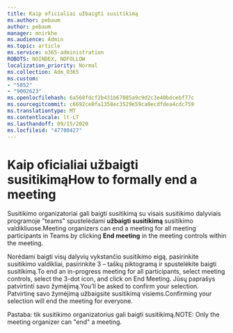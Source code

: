 ```yaml
---
title: Kaip oficialiai užbaigti susitikimą
ms.author: pebaum
author: pebaum
manager: mnirkhe
ms.audience: Admin
ms.topic: article
ms.service: o365-administration
ROBOTS: NOINDEX, NOFOLLOW
localization_priority: Normal
ms.collection: Adm_O365
ms.custom:
- "5852"
- "9002623"
ms.openlocfilehash: 6a568fdcf2b431b67085a9c9d2c3e40bdcebf77c
ms.sourcegitcommit: c6692ce0fa1358ec3529e59ca0ecdfdea4cdc759
ms.translationtype: MT
ms.contentlocale: lt-LT
ms.lasthandoff: 09/15/2020
ms.locfileid: "47780427"
---
```

# <a name="how-to-formally-end-a-meeting"></a><span data-ttu-id="e5647-102">Kaip oficialiai užbaigti susitikimą</span><span class="sxs-lookup"><span data-stu-id="e5647-102">How to formally end a meeting</span></span>

<span data-ttu-id="e5647-103">Susitikimo organizatoriai gali baigti susitikimą su visais susitikimo dalyviais programoje "teams" spustelėdami **užbaigti susitikimą** susitikimo valdikliuose.</span><span class="sxs-lookup"><span data-stu-id="e5647-103">Meeting organizers can end a meeting for all meeting participants in Teams by clicking **End meeting** in the meeting controls within the meeting.</span></span>  

<span data-ttu-id="e5647-104">Norėdami baigti visų dalyvių vykstančio susitikimo eigą, pasirinkite susitikimo valdikliai, pasirinkite 3 – taškų piktogramą ir spustelėkite baigti susitikimą.</span><span class="sxs-lookup"><span data-stu-id="e5647-104">To end an in-progress meeting for all participants, select meeting controls, select the 3-dot icon, and click on End Meeting.</span></span> <span data-ttu-id="e5647-105">Jūsų paprašys patvirtinti savo žymėjimą.</span><span class="sxs-lookup"><span data-stu-id="e5647-105">You’ll be asked to confirm your selection.</span></span> <span data-ttu-id="e5647-106">Patvirtinę savo žymėjimą užbaigsite susitikimą visiems.</span><span class="sxs-lookup"><span data-stu-id="e5647-106">Confirming your selection will end the meeting for everyone.</span></span>

<span data-ttu-id="e5647-107">Pastaba: tik susitikimo organizatorius gali baigti susitikimą.</span><span class="sxs-lookup"><span data-stu-id="e5647-107">NOTE: Only the meeting organizer can "end" a meeting.</span></span>